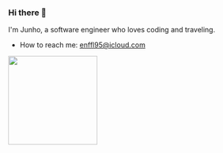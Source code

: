 ### Hi there 👋

I'm Junho, a software engineer who loves coding and traveling.
- How to reach me: enffl95@icloud.com


<a href="https://github.com/imysh578"><img align="center" style="height:180px" src="https://github-readme-stats.vercel.app/api/top-langs/?username=JunhoYoon95&layout=compact&theme=nord&hide_border=true" /></a> 


